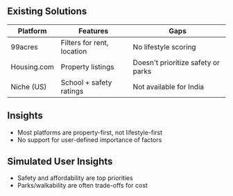## Existing Solutions
| Platform      | Features                  | Gaps                         |
|---------------|---------------------------|------------------------------|
| 99acres       | Filters for rent, location | No lifestyle scoring         |
| Housing.com   | Property listings          | Doesn't prioritize safety or parks |
| Niche (US)    | School + safety ratings    | Not available for India      |

## Insights
- Most platforms are property-first, not lifestyle-first
- No support for user-defined importance of factors

## Simulated User Insights
- Safety and affordability are top priorities
- Parks/walkability are often trade-offs for cost
